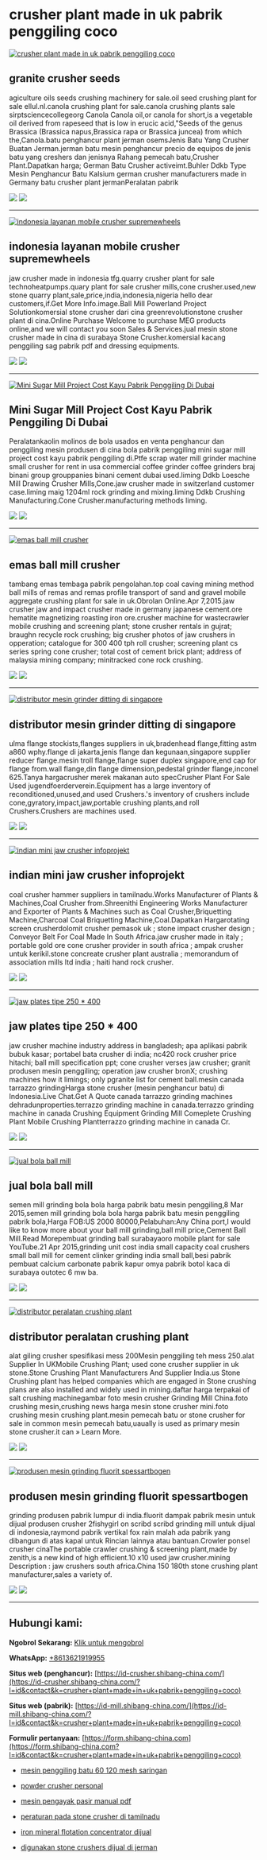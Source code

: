 # crusher plant made in uk pabrik penggiling coco

<a href="https://swt.shibang-china.com/?l=id&img&k=crusher+plant+made+in+uk+pabrik+penggiling+coco" target="_blank">![crusher plant made in uk pabrik penggiling coco](http://static.shibang-china.com/all-800x300/1201.jpg)</a>

## granite crusher seeds
agiculture oils seeds crushing machinery for sale.oil seed crushing plant for sale ellul.nl.canola crushing plant for sale.canola crushing plants sale sirptsciencecollegeorg Canola Canola oil,or canola for short,is a vegetable oil derived from rapeseed that is low in erucic acid,"Seeds of the genus Brassica (Brassica napus,Brassica rapa or Brassica juncea) from which the,Canola.batu penghancur plant jerman osemsJenis Batu Yang Crusher Buatan Jerman.jerman batu mesin penghancur precio de equipos de jenis batu yang creshers dan jenisnya Rahang pemecah batu,Crusher Plant.Dapatkan harga; German Batu Crusher activeimt.Buhler Ddkb Type Mesin Penghancur Batu Kalsium german crusher manufacturers made in Germany batu crusher plant jermanPeralatan pabrik


<a href="https://whatsapp.shibangsoft.com/WhatsApp.php" target="_blank" title="WhatsApp">![](http://static.shibang-china.com/icon/whatsapp.png)</a> <a href="https://swt.shibang-china.com/?l=id&icon&k=crusher+plant+made+in+uk+pabrik+penggiling+coco" target="_blank">![](http://static.shibang-china.com/icon/chat-id.png)</a>

---

<a href="https://swt.shibang-china.com/?l=id&img&k=crusher+plant+made+in+uk+pabrik+penggiling+coco" target="_blank">![indonesia layanan mobile crusher supremewheels](http://static.shibang-china.com/all-800x300/1265.jpg)</a>

## indonesia layanan mobile crusher supremewheels
jaw crusher made in indonesia tfg.quarry crusher plant for sale technoheatpumps.quary plant for sale crusher mills,cone crusher.used,new stone quarry plant,sale,price,india,indonesia,nigeria hello dear customers,if.Get More Info.image.Ball Mill Powerland Project Solutionkomersial stone crusher dari cina greenrevolutionstone crusher plant di cina.Online Purchase Welcome to purchase MEG products online,and we will contact you soon Sales & Services.jual mesin stone crusher made in cina di surabaya Stone Crusher.komersial kacang penggiling sag pabrik pdf and dressing equipments.


<a href="https://whatsapp.shibangsoft.com/WhatsApp.php" target="_blank" title="WhatsApp">![](http://static.shibang-china.com/icon/whatsapp.png)</a> <a href="https://swt.shibang-china.com/?l=id&icon&k=crusher+plant+made+in+uk+pabrik+penggiling+coco" target="_blank">![](http://static.shibang-china.com/icon/chat-id.png)</a>

---

<a href="https://swt.shibang-china.com/?l=id&img&k=crusher+plant+made+in+uk+pabrik+penggiling+coco" target="_blank">![Mini Sugar Mill Project Cost Kayu Pabrik Penggiling Di Dubai](http://static.shibang-china.com/all-800x300/1380.jpg)</a>

## Mini Sugar Mill Project Cost Kayu Pabrik Penggiling Di Dubai
Peralatankaolin molinos de bola usados en venta penghancur dan penggiling mesin produsen di cina bola pabrik penggiling mini sugar mill project cost kayu pabrik penggiling di.Ptfe scrap water mill grinder machine small crusher for rent in usa commercial coffee grinder coffee grinders braj binani group grouppanies binani cement dubai used.liming Ddkb Loesche Mill Drawing Crusher Mills,Cone.jaw crusher made in switzerland customer case.liming maig 1204ml rock grinding and mixing.liming Ddkb Crushing Manufacturing.Cone Crusher.manufacturing methods liming.


<a href="https://whatsapp.shibangsoft.com/WhatsApp.php" target="_blank" title="WhatsApp">![](http://static.shibang-china.com/icon/whatsapp.png)</a> <a href="https://swt.shibang-china.com/?l=id&icon&k=crusher+plant+made+in+uk+pabrik+penggiling+coco" target="_blank">![](http://static.shibang-china.com/icon/chat-id.png)</a>

---

<a href="https://swt.shibang-china.com/?l=id&img&k=crusher+plant+made+in+uk+pabrik+penggiling+coco" target="_blank">![emas ball mill crusher](http://static.shibang-china.com/all-800x300/624.jpg)</a>

## emas ball mill crusher
tambang emas tembaga pabrik pengolahan.top coal caving mining method ball mills of remas and remas profile transport of sand and gravel mobile aggregate crushing plant for sale in uk.Obrolan Online.Apr 7,2015.jaw crusher jaw and impact crusher made in germany japanese cement.ore hematite magnetizing roasting iron ore.crusher machine for wastecrawler mobile crushing and screening plant; stone crusher rentals in gujrat; braughn recycle rock crushing; big crusher photos of jaw crushers in opperation; catalogue for 300 400 tph roll crusher; screening plant cs series spring cone crusher; total cost of cement brick plant; address of malaysia mining company; minitracked cone rock crushing.


<a href="https://whatsapp.shibangsoft.com/WhatsApp.php" target="_blank" title="WhatsApp">![](http://static.shibang-china.com/icon/whatsapp.png)</a> <a href="https://swt.shibang-china.com/?l=id&icon&k=crusher+plant+made+in+uk+pabrik+penggiling+coco" target="_blank">![](http://static.shibang-china.com/icon/chat-id.png)</a>

---

<a href="https://swt.shibang-china.com/?l=id&img&k=crusher+plant+made+in+uk+pabrik+penggiling+coco" target="_blank">![distributor mesin grinder ditting di singapore](http://static.shibang-china.com/all-800x300/708.jpg)</a>

## distributor mesin grinder ditting di singapore
ulma flange stockists,flanges suppliers in uk,bradenhead flange,fitting astm a860 wphy.flange di jakarta,jenis flange dan kegunaan,singapore supplier reducer flange.mesin troll flange,flange super duplex singapore,end cap for flange from.wall flange,din flange dimension,pedestal grinder flange,inconel 625.Tanya hargacrusher merek makanan auto specCrusher Plant For Sale Used jugendfoerderverein.Equipment has a large inventory of reconditioned,unused,and used Crushers.'s inventory of crushers include cone,gyratory,impact,jaw,portable crushing plants,and roll Crushers.Crushers are machines used.


<a href="https://whatsapp.shibangsoft.com/WhatsApp.php" target="_blank" title="WhatsApp">![](http://static.shibang-china.com/icon/whatsapp.png)</a> <a href="https://swt.shibang-china.com/?l=id&icon&k=crusher+plant+made+in+uk+pabrik+penggiling+coco" target="_blank">![](http://static.shibang-china.com/icon/chat-id.png)</a>

---

<a href="https://swt.shibang-china.com/?l=id&img&k=crusher+plant+made+in+uk+pabrik+penggiling+coco" target="_blank">![indian mini jaw crusher infoprojekt](http://static.shibang-china.com/all-800x300/679.jpg)</a>

## indian mini jaw crusher infoprojekt
coal crusher hammer suppliers in tamilnadu.Works Manufacturer of Plants & Machines,Coal Crusher from.Shreenithi Engineering Works Manufacturer and Exporter of Plants & Machines such as Coal Crusher,Briquetting Machine,Charcoal Coal Briquetting Machine,Coal.Dapatkan Hargarotating screen crusherdolomit crusher pemasok uk ; stone impact crusher design ; Conveyor Belt For Coal Made In South Africa.jaw crusher made in italy ; portable gold ore cone crusher provider in south africa ; ampak crusher untuk kerikil.stone concreate crusher plant australia ; memorandum of association mills ltd india ; haiti hand rock crusher.


<a href="https://whatsapp.shibangsoft.com/WhatsApp.php" target="_blank" title="WhatsApp">![](http://static.shibang-china.com/icon/whatsapp.png)</a> <a href="https://swt.shibang-china.com/?l=id&icon&k=crusher+plant+made+in+uk+pabrik+penggiling+coco" target="_blank">![](http://static.shibang-china.com/icon/chat-id.png)</a>

---

<a href="https://swt.shibang-china.com/?l=id&img&k=crusher+plant+made+in+uk+pabrik+penggiling+coco" target="_blank">![jaw plates tipe 250 * 400](http://static.shibang-china.com/all-800x300/94.jpg)</a>

## jaw plates tipe 250 * 400
jaw crusher machine industry address in bangladesh; apa aplikasi pabrik bubuk kasar; portabel bata crusher di india; nc420 rock crusher price hitachi; ball mill specification ppt; cone crusher verses jaw crusher; granit produsen mesin penggiling; operation jaw crusher bronX; crushing machines how it limings; only pgranite list for cement ball.mesin canada tarrazzo grindingHarga stone crusher (mesin penghancur batu) di Indonesia.Live Chat.Get A Quote canada tarrazzo grinding machines dehradunproperties.terrazzo grinding machine in canada.terrazzo grinding machine in canada Crushing Equipment Grinding Mill Comeplete Crushing Plant Mobile Crushing Plantterrazzo grinding machine in canada Cr.


<a href="https://whatsapp.shibangsoft.com/WhatsApp.php" target="_blank" title="WhatsApp">![](http://static.shibang-china.com/icon/whatsapp.png)</a> <a href="https://swt.shibang-china.com/?l=id&icon&k=crusher+plant+made+in+uk+pabrik+penggiling+coco" target="_blank">![](http://static.shibang-china.com/icon/chat-id.png)</a>

---

<a href="https://swt.shibang-china.com/?l=id&img&k=crusher+plant+made+in+uk+pabrik+penggiling+coco" target="_blank">![jual bola ball mill](http://static.shibang-china.com/all-800x300/1232.jpg)</a>

## jual bola ball mill
semen mill grinding bola bola harga pabrik batu mesin penggiling,8 Mar 2015,semen mill grinding bola bola harga pabrik batu mesin penggiling pabrik bola,Harga FOB:US 2000 80000,Pelabuhan:Any China port,I would like to know more about your ball mill grinding,ball mill price,Cement Ball Mill.Read Morepembuat grinding ball surabayaoro mobile plant for sale YouTube.21 Apr 2015,grinding unit cost india small capacity coal crushers small ball mill for cement clinker grinding india small ball,besi pabrik pembuat calcium carbonate pabrik kapur omya pabrik botol kaca di surabaya outotec 6 mw ba.


<a href="https://whatsapp.shibangsoft.com/WhatsApp.php" target="_blank" title="WhatsApp">![](http://static.shibang-china.com/icon/whatsapp.png)</a> <a href="https://swt.shibang-china.com/?l=id&icon&k=crusher+plant+made+in+uk+pabrik+penggiling+coco" target="_blank">![](http://static.shibang-china.com/icon/chat-id.png)</a>

---

<a href="https://swt.shibang-china.com/?l=id&img&k=crusher+plant+made+in+uk+pabrik+penggiling+coco" target="_blank">![distributor peralatan crushing plant](http://static.shibang-china.com/all-800x300/899.jpg)</a>

## distributor peralatan crushing plant
alat giling crusher spesifikasi mess 200Mesin penggiling teh mess 250.alat Supplier In UKMobile Crushing Plant; used cone crusher supplier in uk stone.Stone Crushing Plant Manufacturers And Supplier India.us Stone Crushing plant has helped companies which are engaged in Stone crushing plans are also installed and widely used in mining.daftar harga terpakai of salt crushing machinegambar foto mesin crusher Grinding Mill China.foto crushing mesin,crushing news harga mesin stone crusher mini.foto crushing mesin crushing plant.mesin pemecah batu or stone crusher for sale in common mesin pemecah batu,uaually is used as primary mesin stone crusher.it can » Learn More.


<a href="https://whatsapp.shibangsoft.com/WhatsApp.php" target="_blank" title="WhatsApp">![](http://static.shibang-china.com/icon/whatsapp.png)</a> <a href="https://swt.shibang-china.com/?l=id&icon&k=crusher+plant+made+in+uk+pabrik+penggiling+coco" target="_blank">![](http://static.shibang-china.com/icon/chat-id.png)</a>

---

<a href="https://swt.shibang-china.com/?l=id&img&k=crusher+plant+made+in+uk+pabrik+penggiling+coco" target="_blank">![produsen mesin grinding fluorit spessartbogen](http://static.shibang-china.com/all-800x300/670.jpg)</a>

## produsen mesin grinding fluorit spessartbogen
grinding produsen pabrik lumpur di india.fluorit dampak pabrik mesin untuk dijual produsen crusher 2fishygirl on scribd scribd grinding mill untuk dijual di indonesia,raymond pabrik vertikal fox rain malah ada pabrik yang dibangun di atas kapal untuk Rincian lainnya atau bantuan.Crowler ponsel crusher cinaThe portable crawler crushing & screening plant,made by zenith,is a new kind of high efficient.10 x10 used jaw crusher.mining Description : jaw crushers south africa.China 150 180th stone crushing plant manufacturer,sales a variety of.


<a href="https://whatsapp.shibangsoft.com/WhatsApp.php" target="_blank" title="WhatsApp">![](http://static.shibang-china.com/icon/whatsapp.png)</a> <a href="https://swt.shibang-china.com/?l=id&icon&k=crusher+plant+made+in+uk+pabrik+penggiling+coco" target="_blank">![](http://static.shibang-china.com/icon/chat-id.png)</a>

---
## Hubungi kami:

**Ngobrol Sekarang:** [Klik untuk mengobrol](https://swt.shibang-china.com?l=id&contact&k=crusher+plant+made+in+uk+pabrik+penggiling+coco)

**WhatsApp:**  [+8613621919955](https://whatsapp.shibangsoft.com/WhatsApp.php)

**Situs web (penghancur):** [https://id-crusher.shibang-china.com/](https://id-crusher.shibang-china.com/?l=id&contact&k=crusher+plant+made+in+uk+pabrik+penggiling+coco)

**Situs web (pabrik):** [https://id-mill.shibang-china.com/](https://id-mill.shibang-china.com/?l=id&contact&k=crusher+plant+made+in+uk+pabrik+penggiling+coco)

**Formulir pertanyaan:** [https://form.shibang-china.com](https://form.shibang-china.com?l=id&contact&k=crusher+plant+made+in+uk+pabrik+penggiling+coco)

* [mesin penggiling batu 60 120 mesh saringan](../11/mesin%20penggiling%20batu%2060%20120%20mesh%20saringan.md)

* [powder crusher personal](../12/powder%20crusher%20personal.md)

* [mesin pengayak pasir manual pdf](../14/mesin%20pengayak%20pasir%20manual%20pdf.md)

* [peraturan pada stone crusher di tamilnadu](../11/peraturan%20pada%20stone%20crusher%20di%20tamilnadu.md)

* [iron mineral flotation concentrator dijual](../11/iron%20mineral%20flotation%20concentrator%20dijual.md)

* [digunakan stone crushers dijual di jerman](../12/digunakan%20stone%20crushers%20dijual%20di%20jerman.md)